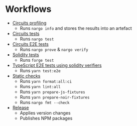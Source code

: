 # Workflows

- [Circuits profiling](./circuits_profile.yml)
  - Runs `nargo info` and stores the results into an artefact
- [Circuits tests](./circuits_test.yml)
  - Runs `nargo test`
- [Circuits E2E tests](./circuits_e2e.yml)
  - Runs `nargo prove` & `nargo verify`
- [Solidity tests](./contract_test.yml)
  - Runs `forge test`
- [TypeScript E2E tests using solidity verifiers](./e2e_test.yml)
  - Runs `yarn test:e2e`
- [Static checks](./static_checks.yaml)
  - Runs `yarn format:all:ci`
  - Runs `yarn lint:all`
  - Runs `yarn prepare-js-fixtures`
  - Runs `yarn prepare-noir-fixtures`
  - Runs `nargo fmt --check`
- [Release](./release.yaml)
  - Applies version changes
  - Publishes NPM packages
